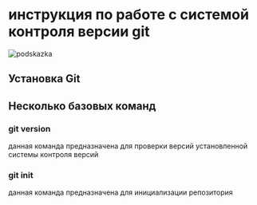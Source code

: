 # инструкция по работе с системой контроля версии git
![podskazka](001.png)
## Установка Git

## Несколько базовых команд

### git version

данная команда предназначена для проверки версий установленной системы контроля версий

### git init

данная команда предназначена для инициализации репозитория